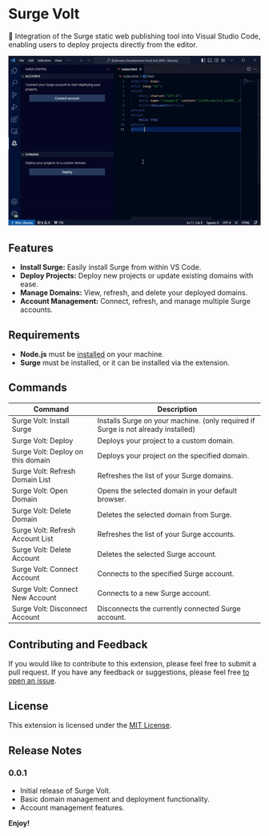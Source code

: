# Surge Volt

🚀 Integration of the Surge static web publishing tool into Visual Studio Code, enabling users to deploy projects directly from the editor.

![Demo](resources/doc/demo.gif)

## Features

- **Install Surge:** Easily install Surge from within VS Code.
- **Deploy Projects:** Deploy new projects or update existing domains with ease.
- **Manage Domains:** View, refresh, and delete your deployed domains.
- **Account Management:** Connect, refresh, and manage multiple Surge accounts.

## Requirements

- **Node.js** must be [installed](https://nodejs.org/en/download/) on your machine.
- **Surge** must be installed, or it can be installed via the extension.

## Commands
| Command | Description |
|---|---|
| Surge Volt: Install Surge | Installs Surge on your machine. (only required if Surge is not already installed) |
| Surge Volt: Deploy | Deploys your project to a custom domain. |
| Surge Volt: Deploy on this domain | Deploys your project on the specified domain. |
| Surge Volt: Refresh Domain List | Refreshes the list of your Surge domains. |
| Surge Volt: Open Domain | Opens the selected domain in your default browser. |
| Surge Volt: Delete Domain | Deletes the selected domain from Surge. |
| Surge Volt: Refresh Account List | Refreshes the list of your Surge accounts. |
| Surge Volt: Delete Account | Deletes the selected Surge account. |
| Surge Volt: Connect Account | Connects to the specified Surge account. |
| Surge Volt: Connect New Account | Connects to a new Surge account. |
| Surge Volt: Disconnect Account | Disconnects the currently connected Surge account. |

## Contributing and Feedback
If you would like to contribute to this extension, please feel free to submit a pull request. If you have any feedback or suggestions, please feel free [to open an issue](https://github.com/Patzi275/surge-volt/issues/new/choose).

## License
This extension is licensed under the [MIT License](LICENSE).

<!-- ## Extension Settings

This extension contributes the following settings:

- `surge-volt.surge:installed`: Checks if Surge is installed.
- `surge-volt:ready`: Indicates if the extension is ready for use.
- `surge-volt:no-account`: Indicates if there are no connected accounts. -->

<!-- ## Known Issues

- Users may encounter issues if Surge is not installed properly.
- Authentication failures might require manual re-entry of credentials. -->

## Release Notes

### 0.0.1

- Initial release of Surge Volt.
- Basic domain management and deployment functionality.
- Account management features.

**Enjoy!**